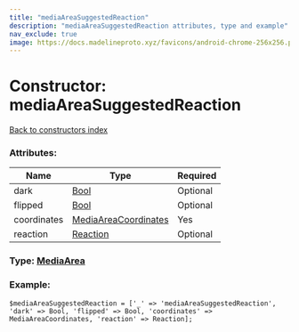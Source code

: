 ```yaml
---
title: "mediaAreaSuggestedReaction"
description: "mediaAreaSuggestedReaction attributes, type and example"
nav_exclude: true
image: https://docs.madelineproto.xyz/favicons/android-chrome-256x256.png
---
```

# Constructor: mediaAreaSuggestedReaction  
[Back to constructors index](/API_docs/constructors/index.html)



### Attributes:

| Name     |    Type       | Required |
|----------|---------------|----------|
|dark|[Bool](/API_docs/types/Bool.html) | Optional|
|flipped|[Bool](/API_docs/types/Bool.html) | Optional|
|coordinates|[MediaAreaCoordinates](/API_docs/types/MediaAreaCoordinates.html) | Yes|
|reaction|[Reaction](/API_docs/types/Reaction.html) | Optional|



### Type: [MediaArea](/API_docs/types/MediaArea.html)


### Example:

```
$mediaAreaSuggestedReaction = ['_' => 'mediaAreaSuggestedReaction', 'dark' => Bool, 'flipped' => Bool, 'coordinates' => MediaAreaCoordinates, 'reaction' => Reaction];
```  

